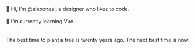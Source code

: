 🖖 Hi, I’m @alexoneal, a designer who likes to code.<br /><br />
🌱 I’m currently learning Vue.<br />
<br />
--<br />
The best time to plant a tree is twenty years ago. The next best time is now.

<!---
alexoneal/alexoneal is a ✨ special ✨ repository because its `README.md` (this file) appears on your GitHub profile.
You can click the Preview link to take a look at your changes.
--->
